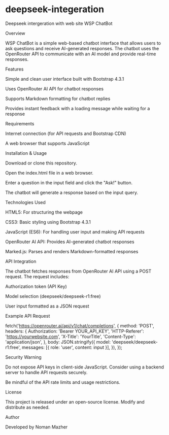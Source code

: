 # deepseek-integeration
Deepseek intergeration with web site
WSP ChatBot

Overview

WSP ChatBot is a simple web-based chatbot interface that allows users to ask questions and receive AI-generated responses. The chatbot uses the OpenRouter API to communicate with an AI model and provide real-time responses.

Features

Simple and clean user interface built with Bootstrap 4.3.1

Uses OpenRouter AI API for chatbot responses

Supports Markdown formatting for chatbot replies

Provides instant feedback with a loading message while waiting for a response

Requirements

Internet connection (for API requests and Bootstrap CDN)

A web browser that supports JavaScript

Installation & Usage

Download or clone this repository.

Open the index.html file in a web browser.

Enter a question in the input field and click the "Ask!" button.

The chatbot will generate a response based on the input query.

Technologies Used

HTML5: For structuring the webpage

CSS3: Basic styling using Bootstrap 4.3.1

JavaScript (ES6): For handling user input and making API requests

OpenRouter AI API: Provides AI-generated chatbot responses

Marked.js: Parses and renders Markdown-formatted responses

API Integration

The chatbot fetches responses from OpenRouter AI API using a POST request. The request includes:

Authorization token (API Key)

Model selection (deepseek/deepseek-r1:free)

User input formatted as a JSON request

Example API Request

fetch('https://openrouter.ai/api/v1/chat/completions', {
    method: 'POST',
    headers: {
        Authorization: 'Bearer YOUR_API_KEY',
        'HTTP-Referer': 'https://yourwebsite.com',
        'X-Title': 'YourTitle',
        'Content-Type': 'application/json',
    },
    body: JSON.stringify({
        model: 'deepseek/deepseek-r1:free',
        messages: [{ role: 'user', content: input }],
    }),
});

Security Warning

Do not expose API keys in client-side JavaScript. Consider using a backend server to handle API requests securely.

Be mindful of the API rate limits and usage restrictions.

License

This project is released under an open-source license. Modify and distribute as needed.

Author

Developed by Noman Mazher

